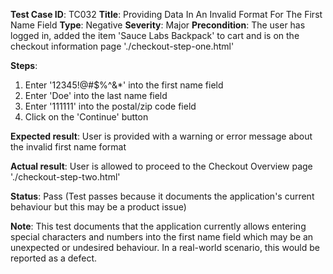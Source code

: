 **Test Case ID**: TC032
**Title**: Providing Data In An Invalid Format For The First Name Field
**Type**: Negative
**Severity**: Major
**Precondition**: The user has logged in, added the item 'Sauce Labs Backpack' to cart and is on the checkout information page './checkout-step-one.html'

**Steps**:
1. Enter '12345!@#$%^&*' into the first name field
2. Enter 'Doe' into the last name field
3. Enter '111111' into the postal/zip code field
4. Click on the 'Continue' button

**Expected result**: User is provided with a warning or error message about the invalid first name format

**Actual result**: User is allowed to proceed to the Checkout Overview page './checkout-step-two.html'

**Status**: Pass (Test passes because it documents the application's current behaviour but this may be a product issue)

**Note**: This test documents that the application currently allows entering special characters and numbers into the first name field which may be an unexpected or undesired behaviour. In a real-world scenario, this would be reported as a defect.